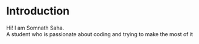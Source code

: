 # Introduction
Hi! I am Somnath Saha.
<br>
A student who is passionate about coding and trying to make the most of it
